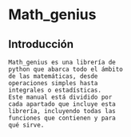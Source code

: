 # Math_genius
## Introducción
    Math_genius es una librería de 
    python que abarca todo el ámbito
    de las matemáticas, desde 
    operaciones simples hasta 
    integrales o estadísticas. 
    Este manual está dividido por 
    cada apartado que incluye esta 
    librería, incluyendo todas las 
    funciones que contienen y para 
    qué sirve.     


